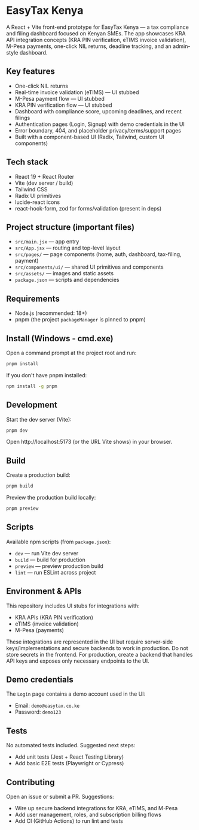 # EasyTax Kenya

A React + Vite front-end prototype for EasyTax Kenya — a tax compliance and filing dashboard focused on Kenyan SMEs. The app showcases KRA API integration concepts (KRA PIN verification, eTIMS invoice validation), M-Pesa payments, one-click NIL returns, deadline tracking, and an admin-style dashboard.

## Key features

- One-click NIL returns
- Real-time invoice validation (eTIMS) — UI stubbed
- M-Pesa payment flow — UI stubbed
- KRA PIN verification flow — UI stubbed
- Dashboard with compliance score, upcoming deadlines, and recent filings
- Authentication pages (Login, Signup) with demo credentials in the UI
- Error boundary, 404, and placeholder privacy/terms/support pages
- Built with a component-based UI (Radix, Tailwind, custom UI components)

## Tech stack

- React 19 + React Router
- Vite (dev server / build)
- Tailwind CSS
- Radix UI primitives
- lucide-react icons
- react-hook-form, zod for forms/validation (present in deps)

## Project structure (important files)

- `src/main.jsx` — app entry
- `src/App.jsx` — routing and top-level layout
- `src/pages/` — page components (home, auth, dashboard, tax-filing, payment)
- `src/components/ui/` — shared UI primitives and components
- `src/assets/` — images and static assets
- `package.json` — scripts and dependencies

## Requirements

- Node.js (recommended: 18+)
- pnpm (the project `packageManager` is pinned to pnpm)

## Install (Windows - cmd.exe)

Open a command prompt at the project root and run:

```cmd
pnpm install
```

If you don't have pnpm installed:

```cmd
npm install -g pnpm
```

## Development

Start the dev server (Vite):

```cmd
pnpm dev
```

Open http://localhost:5173 (or the URL Vite shows) in your browser.

## Build

Create a production build:

```cmd
pnpm build
```

Preview the production build locally:

```cmd
pnpm preview
```

## Scripts

Available npm scripts (from `package.json`):

- `dev` — run Vite dev server
- `build` — build for production
- `preview` — preview production build
- `lint` — run ESLint across project

## Environment & APIs

This repository includes UI stubs for integrations with:

- KRA APIs (KRA PIN verification)
- eTIMS (invoice validation)
- M-Pesa (payments)

These integrations are represented in the UI but require server-side keys/implementations and secure backends to work in production. Do not store secrets in the frontend. For production, create a backend that handles API keys and exposes only necessary endpoints to the UI.

## Demo credentials

The `Login` page contains a demo account used in the UI:

- Email: `demo@easytax.co.ke`
- Password: `demo123`

## Tests

No automated tests included. Suggested next steps:

- Add unit tests (Jest + React Testing Library)
- Add basic E2E tests (Playwright or Cypress)

## Contributing

Open an issue or submit a PR. Suggestions:

- Wire up secure backend integrations for KRA, eTIMS, and M-Pesa
- Add user management, roles, and subscription billing flows
- Add CI (GitHub Actions) to run lint and tests



